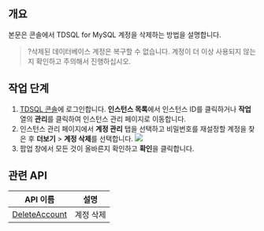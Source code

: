## 개요
본문은 콘솔에서 TDSQL for MySQL 계정을 삭제하는 방법을 설명합니다.

>?삭제된 데이터베이스 계정은 복구할 수 없습니다. 계정이 더 이상 사용되지 않는지 확인하고 주의해서 진행하십시오.

## 작업 단계
1. [TDSQL 콘솔](https://console.cloud.tencent.com/tdsqld/instance-tdmysql)에 로그인합니다. **인스턴스 목록**에서 인스턴스 ID를 클릭하거나 **작업** 열의 **관리**를 클릭하여 인스턴스 관리 페이지로 이동합니다.
2. 인스턴스 관리 페이지에서 **계정 관리** 탭을 선택하고 비밀번호를 재설정할 계정을 찾은 후 **더보기** > **계정 삭제**를 선택합니다.
![](https://staticintl.cloudcachetci.com/yehe/backend-news/C4B9086_9.png)
3. 팝업 창에서 모든 것이 올바른지 확인하고 **확인**을 클릭합니다.

## 관련 API

| API 이름                                                      | 설명     |
| ------------------------------------------------------------ | -------- |
| [DeleteAccount](https://intl.cloud.tencent.com/document/product/1042/34448) | 계정 삭제 |

